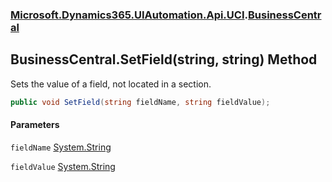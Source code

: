 ### [Microsoft.Dynamics365.UIAutomation.Api.UCI](Microsoft.Dynamics365.UIAutomation.Api.UCI.md 'Microsoft.Dynamics365.UIAutomation.Api.UCI').[BusinessCentral](BusinessCentral.md 'Microsoft.Dynamics365.UIAutomation.Api.UCI.BusinessCentral')

## BusinessCentral.SetField(string, string) Method

Sets the value of a field, not located in a section.

```csharp
public void SetField(string fieldName, string fieldValue);
```
#### Parameters

<a name='Microsoft.Dynamics365.UIAutomation.Api.UCI.BusinessCentral.SetField(string,string).fieldName'></a>

`fieldName` [System.String](https://docs.microsoft.com/en-us/dotnet/api/System.String 'System.String')

<a name='Microsoft.Dynamics365.UIAutomation.Api.UCI.BusinessCentral.SetField(string,string).fieldValue'></a>

`fieldValue` [System.String](https://docs.microsoft.com/en-us/dotnet/api/System.String 'System.String')